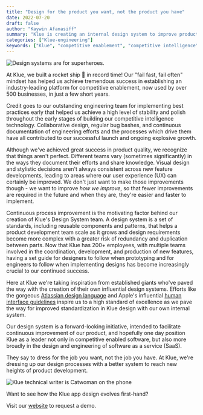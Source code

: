 ```yaml
---
title: "Design for the product you want, not the product you have"
date: 2022-07-20
draft: false
author: "Kaywin Afanasiff"
summary: "Klue is creating an internal design system to improve product development."
categories: ["Klue-engineering"]
keywords: ["Klue", "competitive enablement", "competitive intelligence", "engineering", "design system", "continuous process improvement", "SaaS"]
---
```

![Design systems are for superheroes.](design_system_superhero.png)

At Klue, we built a rocket ship 🚀 in record time! Our "fail fast, fail often" mindset has helped us achieve tremendous success in establishing an industry-leading platform for competitive enablement, now used by over 500 businesses, in just a few short years.

Credit goes to our outstanding engineering team for implementing best practices early that helped us achieve a high level of stability and polish throughout the early stages of building our competitive intelligence technology. Collaborative design, regular bug bashes, and continuous documentation of engineering efforts and the processes which drive them have all contributed to our successful launch and ongoing explosive growth.

Although we've achieved great success in product quality, we recognize that things aren't perfect. Different teams vary (sometimes significantly) in the ways they document their efforts and share knowledge. Visual design and stylistic decisions aren't always consistent across new feature developments, leading to areas where our user experience (UX) can certainly be improved. We don't just want to make those improvements though - we want to improve _how we improve_, so that fewer improvements are required in the future and when they are, they're easier and faster to implement.

Continuous process improvement is the motivating factor behind our creation of Klue's Design System team. A design system is a set of standards, including reusable components and patterns, that helps a product development team scale as it grows and design requirements become more complex with a greater risk of redundancy and duplication between parts. Now that Klue has 200+ employees, with multiple teams involved in the coordination, development, and production of new features, having a set guide for designers to follow when prototyping and for engineers to follow when implementing designs has become increasingly crucial to our continued success.

Here at Klue we're taking inspiration from established giants who've paved the way with the creation of their own influential design systems. Efforts like the gorgeous [Atlassian design language](https://atlassian.design/) and Apple's influential [human interface guidelines](https://developer.apple.com/design/human-interface-guidelines/guidelines/overview/) inspire us to a high standard of excellence as we pave the way for improved standardization in Klue design with our own internal system. 

Our design system is a forward-looking initiative, intended to facilitate continuous improvement of our product, and hopefully one day position Klue as a leader not only in competitive enabled software, but also more broadly in the design and engineering of software as a service (SaaS).

They say to dress for the job you want, not the job you have. At Klue, we're dressing up our design processes with a better system to reach new heights of product development.

![Klue technical writer is Catwoman on the phone](catwoman_on_the_phone.png)

Want to see how the Klue app design evolves first-hand? 

Visit our [website](https://klue.com/) to request a demo.

          
